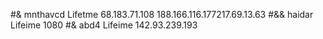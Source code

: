 #& mnthavcd Lifetme 68.183.71.108
188.166.116.177217.69.13.63
#&& haidar Lifeime 1080
#& abd4 Lifeime 142.93.239.193

